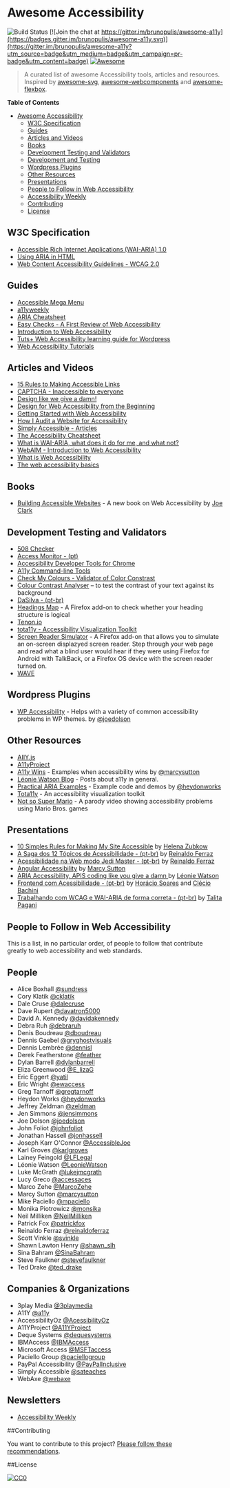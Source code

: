 # Awesome Accessibility

![Build Status](https://travis-ci.org/brunopulis/awesome-a11y.svg?branch=master)
[![Join the chat at https://gitter.im/brunopulis/awesome-a11y](https://badges.gitter.im/brunopulis/awesome-a11y.svg)](https://gitter.im/brunopulis/awesome-a11y?utm_source=badge&utm_medium=badge&utm_campaign=pr-badge&utm_content=badge)
[![Awesome](https://cdn.rawgit.com/sindresorhus/awesome/d7305f38d29fed78fa85652e3a63e154dd8e8829/media/badge.svg)](https://github.com/sindresorhus/awesome)

> A curated list of awesome Accessibility tools, articles and resources. Inspired by [awesome-svg](https://github.com/willianjusten/awesome-svg), [awesome-webcomponents](https://github.com/obetomuniz/awesome-webcomponents) and [awesome-flexbox](https://github.com/afonsopacifer/awesome-flexbox).

**Table of Contents**

- [Awesome Accessibility](##awesome-accessibility)
  - [W3C Specification](#w3c-specification)
  - [Guides](#guides)
  - [Articles and Videos](#articles-and-videos)
  - [Books](#books)
  - [Development Testing and Validators ](#development-testing-and-validators)
  - [Development and Testing](#development-and-testing)
  - [Wordpress Plugins](#wordpress-plugins)
  - [Other Resources](#other-resources)
  - [Presentations](#presentations)
  - [People to Follow in Web Accessibility](#people-to-follow-in-web-accessibility)
  - [Accessibility Weekly](#newsletters)
  - [Contributing](#contributing)
  - [License](#license)


## W3C Specification

* [Accessible Rich Internet Applications (WAI-ARIA) 1.0](http://www.w3.org/TR/wai-aria/)
* [Using ARIA in HTML](https://www.w3.org/TR/aria-in-html/)
* [Web Content Accessibility Guidelines - WCAG 2.0](http://www.w3.org/TR/WCAG20/)

## Guides

* [Accessible Mega Menu](https://github.com/adobe-accessibility/Accessible-Mega-Menu)
* [a11yweekly](http://a11yweekly.com/)
* [ARIA Cheatsheet](http://karlgroves-sandbox.com/CheatSheets/ARIA-Cheatsheet.html)
* [Easy Checks - A First Review of Web Accessibility](http://www.w3.org/WAI/eval/preliminary.html)
* [Introduction to Web Accessibility](https://webaccessibility.withgoogle.com/course)
* [Tuts+ Web Accessibility learning guide for Wordpress](http://code.tutsplus.com/series/accessibility--cms-799)
* [Web Accessibility Tutorials](http://www.w3.org/WAI/tutorials/)

## Articles and Videos

* [15 Rules to Making Accessible Links](http://www.sitepoint.com/15-rules-making-accessible-links/)
* [CAPTCHA - Inaccessible to everyone](http://www.sitepoint.com/captcha-inaccessible-to-everyone/)
* [Design like we give a damn!](https://vimeo.com/110965713)
* [Design for Web Accessibility from the Beginning](https://getflywheel.com/layout/design-web-accessibility-beginning/)
* [Getting Started with Web Accessibility](http://www.w3.org/WAI/gettingstarted/Overview.html)
* [How I Audit a Website for Accessibility](https://substantial.com/blog/2014/07/22/how-i-audit-a-website-for-accessibility/)
* [Simply Accessible - Articles ](http://simplyaccessible.com/articles/)
* [The Accessibility Cheatsheet](http://bitsofco.de/the-accessibility-cheatsheet/)
* [What is WAI-ARIA, what does it do for me, and what not?](https://www.marcozehe.de/2014/03/27/what-is-wai-aria-what-does-it-do-for-me-and-what-not/)
* [WebAIM - Introduction to Web Accessibility](http://webaim.org/intro/)
* [What is Web Accessibility](http://alistapart.com/article/wiwa)
* [The web accessibility basics](https://www.marcozehe.de/2015/12/14/the-web-accessibility-basics/)

## Books

* [Building Accessible Websites](http://joeclark.org/book/) - A new book on Web Accessibility by [Joe Clark](http://joeclark.org/)

## Development Testing and Validators

* [508 Checker](http://www.508checker.com/)
* [Access Monitor - (pt) ](http://www.acessibilidade.gov.pt/accessmonitor/)
* [Accessibility Developer Tools for Chrome](https://chrome.google.com/webstore/detail/accessibility-developer-t/fpkknkljclfencbdbgkenhalefipecmb?hl=en)
* [A11y Command-line Tools](https://addyosmani.github.io/a11y/)
* [Check My Colours - Validator of Color Constrast](http://www.checkmycolours.com/)
* [Colour Contrast Analyser](https://www.paciellogroup.com/resources/contrastanalyser/) – to test the contrast of your text against its background
* [DaSilva - (pt-br) ](http://www.dasilva.org.br/)
* [Headings Map](https://addons.mozilla.org/en-US/firefox/addon/headingsmap/) - A Firefox add-on to check whether your heading structure is logical
* [Tenon.io](https://tenon.io/)
* [tota11y - Accessibility Visualization Toolkit](http://khan.github.io/tota11y/)
* [Screen Reader Simulator](https://addons.mozilla.org/en-US/firefox/addon/screen-reader-simulator/?src=search) - A Firefox add-on that allows you to simulate an on-screen displazyed screen reader. Step through your web page and read what a blind user would hear if they were using Firefox for Android with TalkBack, or a Firefox OS device with the screen reader turned on.
* [WAVE](http://wave.webaim.org/)

## Wordpress Plugins

* [WP Accessibility](https://www.joedolson.com/wp-accessibility/) - Helps with a variety of common accessibility problems in WP themes. by [@joedolson](https://github.com/joedolson)

## Other Resources
* [AIIY.js](http://allyjs.io/)
* [A11yProject](https://github.com/a11yproject/a11yproject.com)
* [A11y Wins](http://a11ywins.tumblr.com/) - Examples when accessibility wins by [@marcysutton](https://twitter.com/marcysutton)
* [Léonie Watson Blog](http://tink.uk/) - Posts about a11y in general.
* [Practical ARIA Examples](http://heydonworks.com/practical_aria_examples/) - Example code and demos by [@heydonworks](https://twitter.com/heydonworks)
* [Tota11y](http://khan.github.io/tota11y/) - An accessibility visualization toolkit
* [Not so Super Mario](https://www.youtube.com/watch?v=DvaPRlZtfyc) - A parody video showing accessibility problems using Mario Bros. games

## Presentations
* [10 Simples Rules for Making My Site Accessible](http://pt.slideshare.net/HelenaZubkow/10-simple-rules-for-making-my-site-accessible) by [Helena Zubkow](https://twitter.com/misshelenasue)
* [A Saga dos 12 Tópicos de Acessibilidade - (pt-br)](https://www.youtube.com/watch?v=RFg6XP6oluE) by [Reinaldo Ferraz](https://twitter.com/reinaldoferraz)
* [Acessibilidade na Web modo Jedi Master - (pt-br)](https://www.youtube.com/watch?v=MMLQioPwbik) by [Reinaldo Ferraz](https://twitter.com/reinaldoferraz)
* [Angular Accessibility](http://marcysutton.com/slides/angular-a11y-ng-europe/) by [Marcy Sutton](https://twitter.com/marcysutton)
* [ARIA Accessibility, APIS coding like you give a damn ](http://www.slideshare.net/LeonieWatson/aria-accessibility-apis-coding-like-you-give-a-damn-2015) by [Léonie Watson](https://twitter.com/LeonieWatson)
* [Frontend com Acessibilidade - (pt-br)](https://www.youtube.com/watch?v=UzTVq7we84w) by [Horácio Soares](https://twitter.com/horaciosoares) and [Clécio Bachini](https://twitter.com/cbachini)
* [Trabalhando com WCAG e WAI-ARIA de forma correta - (pt-br)](http://slides.com/talitapagani/wcag-aria-webbr2015#/16) by [Talita Pagani](https://github.com/talitapagani)

## People to Follow in Web Accessibility

This is a list, in no particular order, of people to follow that contribute greatly to web accessibility and web standards.

## People

* Alice Boxhall	[@sundress](https://twitter.com/sundress)
* Cory Klatik [@cklatik](https://twitter.com/cklatik)
* Dale Cruse [@dalecruse](https://twitter.com/dalecruse)
* Dave Rupert [@davatron5000](https://twitter.com/davatron5000)
* David A. Kennedy [@davidakennedy](https://twitter.com/davidakennedy)
* Debra Ruh	[@debraruh](https://twitter.com/debraruh)
* Denis Boudreau	[@dboudreau](https://twitter.com/dboudreau)
* Dennis Gaebel [@gryghostvisuals](https://twitter.com/gryghostvisuals)
* Dennis Lembrée	[@dennisl](https://twitter.com/dennisl)
* Derek Featherstone [@feather](https://twitter.com/feather)
* Dylan Barrell	[@dylanbarrell](https://twitter.com/dylanbarrell)
* Eliza Greenwood [@E_lizaG](https://twitter.com/E_lizaG)
* Eric Eggert [@yatil](https://twitter.com/yatil)
* Eric Wright [@ewaccess](https://twitter.com/ewaccess)
* Greg Tarnoff [@gregtarnoff](https://twitter.com/gregtarnoff)
* Heydon Works [@heydonworks](http://twitter.com/heydonworks)
* Jeffrey Zeldman	[@zeldman](https://twitter.com/zeldman)
* Jen Simmons	[@jensimmons](https://twitter.com/jensimmons)
* Joe Dolson   [@joedolson](https://twitter.com/joedolson)
* John Foliot [@johnfoliot](https://twitter.com/johnfoliot)
* Jonathan Hassell	[@jonhassell](https://twitter.com/jonhassell)
* Joseph Karr O'Connor [@AccessibleJoe](https://twitter.com/AccessibleJoe)
* Karl Groves  [@karlgroves](https://twitter.com/karlgroves)
* Lainey Feingold [@LFLegal](https://twitter.com/LFLegal)
* Léonie Watson [@LeonieWatson](http://twitter.com/LeonieWatson)
* Luke McGrath [@lukejmcgrath](https://twitter.com/lukejmcgrath)
* Lucy Greco [@accessaces](https://twitter.com/accessaces)
* Marco Zehe [@MarcoZehe](https://twitter.com/MarcoZehe)
* Marcy Sutton  [@marcysutton](http://twitter.com/marcysutton)
* Mike Paciello [@mpaciello](https://twitter.com/mpaciello)
* Monika Piotrowicz [@monsika](https://twitter.com/monsika)
* Neil Milliken	[@NeilMilliken](https://twitter.com/NeilMilliken)
* Patrick Fox	[@patrickfox](https://twitter.com/patrickfox)
* Reinaldo Ferraz [@reinaldoferraz](https://twitter.com/reinaldoferraz)
* Scott Vinkle [@svinkle](https://twitter.com/svinkle)
* Shawn Lawton Henry [@shawn_slh](https://twitter.com/shawn_slh)
* Sina Bahram	[@SinaBahram](https://twitter.com/SinaBahram)
* Steve Faulkner     [@stevefaulkner](https://twitter.com/stevefaulkner)
* Ted Drake	[@ted_drake](https://twitter.com/ted_drake)

## Companies & Organizations

* 3play Media	[@3playmedia](https://twitter.com/3playmedia)
* A11Y [@a11y](https://twitter.com/a11y)
* AccessibilityOz [@AcessibilityOz](https://twitter.com/accessibilityoz)
* A11YProject     [@A11YProject](https://twitter.com/A11YProject)
* Deque Systems  [@dequesystems](http://www.deque.com/)
* IBMAccess [@IBMAccess](https://twitter.com/IBMAccess)
* Microsoft Access	[@MSFTaccess](https://twitter.com/MSFTaccess)
* Paciello Group [@paciellogroup](https://twitter.com/paciellogroup)
* PayPal Accessibility [@PayPalInclusive](https://twitter.com/PayPalInclusive)
* Simply Accessible	[@sateaches](https://twitter.com/sateaches)
* WebAxe [@webaxe](https://twitter.com/webaxe)

## Newsletters
- [Accessibility Weekly](http://a11yweekly.com/)

##Contributing

You want to contribute to this project? [Please follow these recommendations](CONTRIBUTING.md).

##License

[![CC0](https://i.creativecommons.org/l/by/4.0/88x31.png)](http://creativecommons.org/licenses/by/4.0/)
